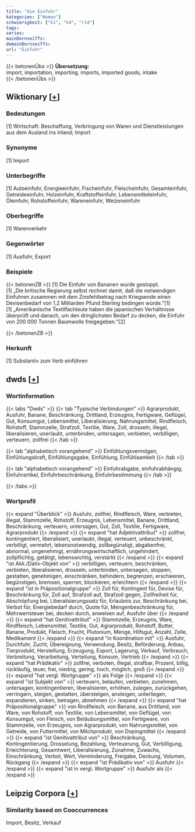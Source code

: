 ```yaml
---
title: "die Einfuhr"
kategorien: ["Nomen"]
schwierigkeit: ["k1", "h4", "r14"]
tags:
series:
mainDornseiffs:
domainDornseiffs:
url: "Einfuhr"
---
```


{{< betonenÜbs >}}
**Übersetzung:**  
import, importation, importing, imports, imported goods, intake  
{{< /betonenÜbs >}}

## Wiktionary [[+](https://de.wiktionary.org/wiki/Einfuhr)]

### Bedeutungen
[1] Wirtschaft: Beschaffung, Verbringung von Waren und Dienstleistungen aus dem Ausland ins Inland; Import  

### Synonyme
[1] Import  

### Unterbegriffe
[1] Autoeinfuhr, Energieeinfuhr, Fischeinfuhr, Fleischeinfuhr, Gesamteinfuhr, Getreideeinfuhr, Holzeinfuhr, Kraftstoffeinfuhr, Lebensmitteleinfuhr, Öleinfuhr, Rohstoffeinfuhr, Wareneinfuhr, Weizeneinfuhr  

### Oberbegriffe
[1] Warenverkehr  

### Gegenwörter
[1] Ausfuhr, Export  

### Beispiele
{{< betonenZB >}}
[1] Die Einfuhr von Bananen wurde gestoppt.  
[1] „Die britische Regierung selbst rechnet damit, daß die notwendigen Einfuhren zusammen mit dem Zinsfehlbetrag nach Kriegsende einen Devisenbedarf von 1,2 Milliarden Pfund Sterling bedingen würde.“[1]  
[1] „Amerikanische Textilfachleute haben die japanischen Verhältnisse überprüft und danach, um den dringlichsten Bedarf zu decken, die Einfuhr von 200 000 Tonnen Baumwolle freigegeben.“[2]  

{{< /betonenZB >}}
### Herkunft
[1] Substantiv zum Verb einführen  



## dwds [[+](https://www.dwds.de/wb/Einfuhr)]

### Wortinformation
{{< tabs "Dwds" >}}
{{< tab "Typische Verbindungen" >}}
Agrarprodukt, Ausfuhr, Banane, Beschränkung, Drittland, Erzeugnis, Fertigware, Geflügel, Gut, Konsumgut, Lebensmittel, Liberalisierung, Nahrungsmittel, Rindfleisch, Rohstoff, Stammzelle, Strafzoll, Textilie, Ware, Zoll, drosseln, illegal, liberalisieren, unerlaubt, unterbinden, untersagen, verbieten, verbilligen, verteuern, zollfrei
{{< /tab >}}

{{< tab "alphabetisch vorangehend" >}}
Einfühlungsvermögen, Einfühlungskraft, Einfühlungsgabe, Einfühlung, Einfühlsamkeit
{{< /tab >}}

{{< tab "alphabetisch vorangehend" >}}
Einfuhrabgabe, einfuhrabhängig, Einfuhrartikel, Einfuhrbeschränkung, Einfuhrbestimmung
{{< /tab >}}

{{< /tabs >}}

### Wortprofil
{{< expand "Überblick" >}} Ausfuhr, zollfrei, Rindfleisch, Ware, verbieten, illegal, Stammzelle, Rohstoff, Erzeugnis, Lebensmittel, Banane, Drittland, Beschränkung, verteuern, untersagen, Gut, Zoll, Textilie, Fertigware, Agrarprodukt {{< /expand >}}
{{< expand "hat Adjektivattribut" >}} zollfrei, kontingentiert, liberalisiert, unerlaubt, illegal, verteuert, unbeschränkt, verbilligt, vermehrt, lebensnotwendig, zollbegünstigt, abgabenfrei, abnormal, ungenehmigt, ernährungswirtschaftlich, ungehindert, zollpflichtig, getätigt, lebenswichtig, verstärkt {{< /expand >}}
{{< expand "ist Akk./Dativ-Objekt von" >}} verbilligen, verteuern, beschränken, verbieten, liberalisieren, drosseln, unterbinden, untersagen, stoppen, gestatten, genehmigen, einschränken, behindern, begrenzen, erschweren, begünstigen, bremsen, sperren, blockieren, erleichtern {{< /expand >}}
{{< expand "ist in Präpositionalgruppe" >}} Zoll für, Kontingent für, Devise für, Beschränkung für, Zoll auf, Strafzoll auf, Strafzoll gegen, Zollfreiheit für, Abschöpfung bei, Liberalisierungssatz für, Erlaubnis zur, Beschränkung bei, Verbot für, Energiebedarf durch, Quote für, Mengenbeschränkung für, Mehrwertsteuer bei, decken durch, anweisen auf, Ausfuhr über {{< /expand >}}
{{< expand "hat Genitivattribut" >}} Stammzelle, Erzeugnis, Ware, Rindfleisch, Lebensmittel, Textilie, Gut, Agrarprodukt, Rohstoff, Butter, Banane, Produkt, Fleisch, Frucht, Plutonium, Menge, Hilfsgut, Anzahl, Zelle, Medikament {{< /expand >}}
{{< expand "in Koordination mit" >}} Ausfuhr, Durchfuhr, Zucht, Übereignung, Verwendung, Besitz, Beförderung, Anbau, Tierprodukt, Herstellung, Erzeugung, Export, Lagerung, Verkauf, Verbrauch, Verbreitung, Verarbeitung, Verteilung, Konsum, Vertrieb {{< /expand >}}
{{< expand "hat Prädikativ" >}} zollfrei, verboten, illegal, strafbar, Prozent, billig, rückläufig, teuer, frei, niedrig, gering, hoch, möglich, groß {{< /expand >}}
{{< expand "hat vergl. Wortgruppe" >}} als Folge {{< /expand >}}
{{< expand "ist Subjekt von" >}} verteuern, belaufen, verbieten, zunehmen, untersagen, kontingentieren, liberalisieren, erhöhen, zulegen, zurückgehen, verringern, steigen, gestatten, übersteigen, ansteigen, unterliegen, expandieren, sinken, betragen, abnehmen {{< /expand >}}
{{< expand "hat Präpositionalgruppe" >}} von Rindfleisch, von Banane, aus Drittland, von Ware, von Rohstoff, von Textilie, von Lebensmittel, von Geflügel, von Konsumgut, von Fleisch, von Betäubungsmittel, von Fertigware, von Stammzelle, von Erzeugnis, von Agrarprodukt, von Nahrungsmittel, von Getreide, von Futtermittel, von Milchprodukt, von Dopingmittel {{< /expand >}}
{{< expand "ist Genitivattribut von" >}} Beschränkung, Kontingentierung, Drosselung, Bezahlung, Verteuerung, Gut, Verbilligung, Erleichterung, Gesamtwert, Liberalisierung, Zunahme, Zuwachs, Einschränkung, Verbot, Wert, Verminderung, Freigabe, Deckung, Volumen, Rückgang {{< /expand >}}
{{< expand "ist Prädikativ von" >}} Ausfuhr {{< /expand >}}
{{< expand "ist in vergl. Wortgruppe" >}} Ausfuhr als {{< /expand >}}

## Leipzig Corpora [[+](https://corpora.uni-leipzig.de/en/res?word=Einfuhr&corpusId=deu_newscrawl-public_2018)]


### Similarity based on Cooccurrences
Import, Besitz, Verkauf


